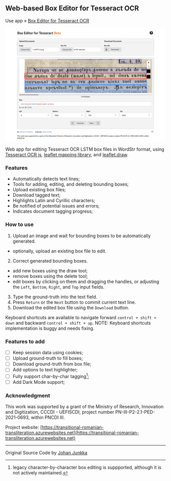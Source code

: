 Web-based Box Editor for Tesseract OCR
-------------

Use app » [Box Editor for Tesseract OCR](https://www.penteliuc.com/box-editor-for-tesseract/)

![screenshot](img/app-screenshot-2-min.png)

Web app for editing Tesseract OCR LSTM box files in WordStr format, using [Tesseract OCR js](https://tesseract.projectnaptha.com), [leaflet mapping library](http://leafletjs.com), and [leaflet.draw](https://github.com/Leaflet/Leaflet.draw).

### Features
* Automatically detects text lines;
* Tools for adding, editing, and deleting bounding boxes;
* Upload existing box files;
* Download tagged text;
* Highlights Latin and Cyrillic characters;
* Be notified of potential issues and errors;
* Indicates document tagging progress;


### How to use
1. Upload an image and wait for bounding boxes to be automatically generated.
  - optionally, upload an existing box file to edit.
2. Correct generated bounding boxes.
  - add new boxes using the draw tool;
  - remove boxes using the delete tool;
  - edit boxes by clicking on them and dragging the handles, or adjusting the `Left`, `Bottom`, `Right`, and `Top` input fields.
3. Type the ground-truth into the text field.
4. Press `Return` or the `Next` button to commit current text line.
5. Download the edited box file using the `Download` button.

Keyboard shortcuts are available to navigate forward `control + shift + down` and backward `control + shift + up`.
NOTE: Keyboard shortcuts implementation is buggy and needs fixing.

### Features to add
- [ ] Keep session data using cookies;
- [ ] Upload ground-truth to fill boxes;
- [ ] Download ground-truth from box file;
- [ ] Add options to text highlighter;
- [ ] Fully support char-by-char tagging[^1];
- [ ] Add Dark Mode support;

### Acknowledgment
This work was supported by a grant of the Ministry of Research, Innovation and Digitization, CCCDI - UEFISCDI, project number PN-III-P2-2.1-PED-2021-0693, within PNCDI III.

Project website: [https://transitional-romanian-transliteration.azurewebsites.net](https://transitional-romanian-transliteration.azurewebsites.net)

----------
Original Source Code by [Johan Junkka](http://johanjunkka.com/)

[^1]: legacy character-by-character box editing is suppported, although it is not actively maintained.
